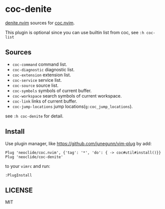 # coc-denite

[denite.nvim](https://github.com/Shougo/denite.nvim) sources for [coc.nvim](https://github.com/neoclide/coc.nvim).

This plugin is optional since you can use builtin list from coc, see `:h coc-list`

## Sources

- `coc-command` command list.
- `coc-diagnostic` diagnostic list.
- `coc-extension` extension list.
- `coc-service` service list.
- `coc-source` source list.
- `coc-symbols` symbols of current buffer.
- `coc-workspace` search symbols of current workspace.
- `coc-link` links of current buffer.
- `coc-jump-locations` jump locations(`g:coc_jump_locations`).

see `:h coc-denite` for detail.

## Install

Use plugin manager, like https://github.com/junegunn/vim-plug by add:

```
Plug 'neoclide/coc.nvim', {'tag': '*', 'do': { -> coc#util#install()}}
Plug 'neoclide/coc-denite'
```

to your `vimrc` and run:

```
:PlugInstall
```

## LICENSE

MIT
